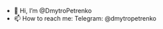 - 👋 Hi, I’m @DmytroPetrenko
- 📫 How to reach me: Telegram: @dmytropetrenko

<!---
DmytroPetrenko/DmytroPetrenko is a ✨ special ✨ repository because its `README.md` (this file) appears on your GitHub profile.
You can click the Preview link to take a look at your changes.
--->
